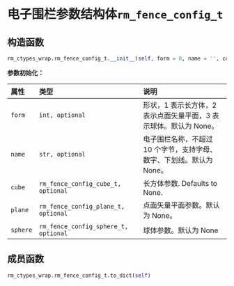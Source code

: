 # 电子围栏参数结构体`rm_fence_config_t`

## 构造函数

```Python
rm_ctypes_wrap.rm_fence_config_t.__init__(self, form = 0, name = '', cube = None, plane = None, sphere = None)
```

**参数初始化：**

|  属性  |  类型  |  说明  |
| :--- | :--- | :--- |
| `form`    | `int, optional`               | 形状，1 表示长方体，2 表示点面矢量平面，3 表示球体。默认为 None。 |
| `name`    | `str, optional`               | 电子围栏名称，不超过 10 个字节，支持字母、数字、下划线。默认为 None。 |
| `cube`    | `rm_fence_config_cube_t, optional` | 长方体参数. Defaults to None.                             |
| `plane`   | `rm_fence_config_plane_t, optional`  | 点面矢量平面参数。默认为 None。                   |
| `sphere`  | `rm_fence_config_sphere_t, optional`  | 球体参数。默认为 None                               |

## 成员函数

```Python
rm_ctypes_wrap.rm_fence_config_t.to_dict(self)
```
